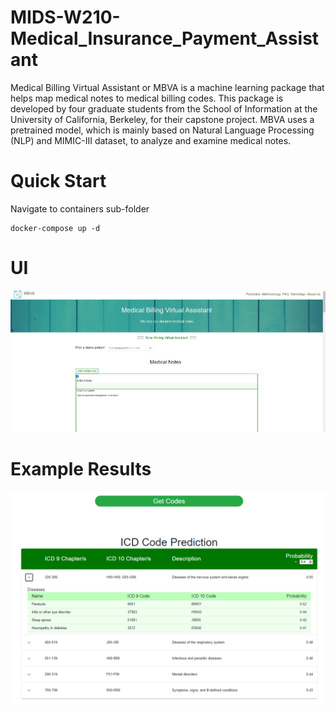 # MIDS-W210-Medical_Insurance_Payment_Assistant

Medical Billing Virtual Assistant or MBVA is a machine learning package that helps map medical notes to medical billing codes. This package is developed by four graduate students from the School of Information at the University of California, Berkeley, for their capstone project. MBVA uses a pretrained model, which is mainly based on Natural Language Processing (NLP) and MIMIC-III dataset, to analyze and examine medical notes.

# Quick Start

Navigate to containers sub-folder
```
docker-compose up -d
```

# UI

![MBVA UI](./documentation/ui.png)

# Example Results

![MBVA Results](./documentation/results.png)
